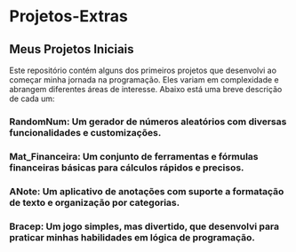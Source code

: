 # Projetos-Extras
## Meus Projetos Iniciais
Este repositório contém alguns dos primeiros projetos que desenvolvi ao começar minha jornada na programação. Eles variam em complexidade e abrangem diferentes áreas de interesse. Abaixo está uma breve descrição de cada um:

### RandomNum: Um gerador de números aleatórios com diversas funcionalidades e customizações.
### Mat_Financeira: Um conjunto de ferramentas e fórmulas financeiras básicas para cálculos rápidos e precisos.
### ANote: Um aplicativo de anotações com suporte a formatação de texto e organização por categorias.
### Bracep: Um jogo simples, mas divertido, que desenvolvi para praticar minhas habilidades em lógica de programação.
